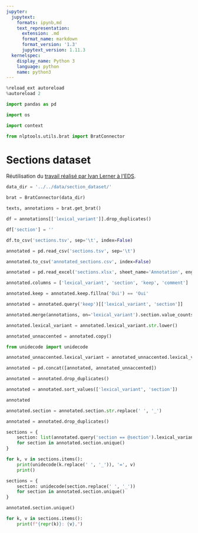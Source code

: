 ```yaml
---
jupyter:
  jupytext:
    formats: ipynb,md
    text_representation:
      extension: .md
      format_name: markdown
      format_version: '1.3'
      jupytext_version: 1.11.3
  kernelspec:
    display_name: Python 3
    language: python
    name: python3
---
```


```python
%reload_ext autoreload
%autoreload 2
```

```python
import pandas as pd
```

```python
import os
```

```python
import context
```

```python
from nlptools.utils.brat import BratConnector
```

# Sections dataset


Réutilisation du [travail réalisé par Ivan Lerner à l'EDS](https://gitlab.eds.aphp.fr/IvanL/section_dataset).

```python
data_dir = '../../data/section_dataset/'
```

```python
brat = BratConnector(data_dir)
```

```python
texts, annotations = brat.get_brat()
```

```python
df = annotations[['lexical_variant']].drop_duplicates()
```

```python
df['section'] = ''
```

```python
df.to_csv('sections.tsv', sep='\t', index=False)
```

```python
annotated = pd.read_csv('sections.tsv', sep='\t')
```

```python
annotated.to_csv('annotated_sections.csv', index=False)
```

```python
annotated = pd.read_excel('sections.xlsx', sheet_name='Annotation', engine='openpyxl')
```

```python
annotated.columns = ['lexical_variant', 'section', 'keep', 'comment']
```

```python
annotated.keep = annotated.keep.fillna('Oui') == 'Oui'
```

```python
annotated = annotated.query('keep')[['lexical_variant', 'section']]
```

```python
annotated.merge(annotations, on='lexical_variant').section.value_counts()
```

```python
annotated.lexical_variant = annotated.lexical_variant.str.lower()
```

```python
annotated_unnaccented = annotated.copy()
```

```python
from unidecode import unidecode
```

```python
annotated_unnaccented.lexical_variant = annotated_unnaccented.lexical_variant.apply(unidecode)
```

```python
annotated = pd.concat([annotated, annotated_unnaccented])
```

```python
annotated = annotated.drop_duplicates()
```

```python
annotated = annotated.sort_values(['lexical_variant', 'section'])
```

```python
annotated
```

```python
annotated.section = annotated.section.str.replace(' ', '_')
```

```python
annotated = annotated.drop_duplicates()
```

```python
sections = {
    section: list(annotated.query('section == @section').lexical_variant)
    for section in annotated.section.unique()
}
```

```python
for k, v in sections.items():
    print(unidecode(k.replace(' ', '_')), '=', v)
    print()
```

```python
sections = {
    section: unidecode(section.replace(' ', '_'))
    for section in annotated.section.unique()
}
```

```python
annotated.section.unique()
```

```python
for k, v in sections.items():
    print(f"{repr(k)}: {v},")
```

```python

```

